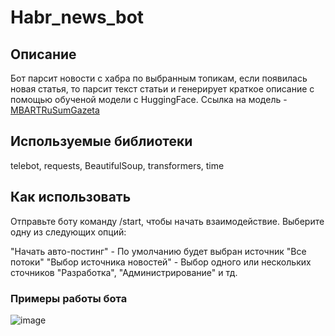 # Habr_news_bot
## Описание
Бот парсит новости с хабра по выбранным топикам, если появилась новая статья, то парсит текст статьи и генерирует краткое описание с помощью обученой модели с HuggingFace.
Ссылка на модель - [MBARTRuSumGazeta](https://huggingface.co/IlyaGusev/mbart_ru_sum_gazeta)

## Используемые библиотеки
telebot, requests, BeautifulSoup, transformers, time

## Как использовать
Отправьте боту команду /start, чтобы начать взаимодействие. Выберите одну из следующих опций:

"Начать авто-постинг" - По умолчанию будет выбран источник "Все потоки"
"Выбор источника новостей" - Выбор одного или нескольких сточников "Разработка", "Администрирование" и тд.

### Примеры работы бота

![image](https://github.com/Feddlen/Habr_news_bot/assets/128243078/5afecc36-2cb1-4055-a9ab-9e1caa4a23db)


  

